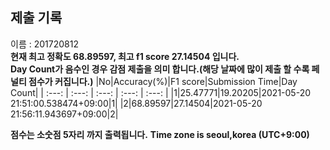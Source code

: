


  
## 제출 기록  
이름 : 201720812  
**현재 최고 정확도 68.89597, 최고 f1 score 27.14504 입니다.**  
**Day Count가 음수인 경우 감점 제출을 의미 합니다.(해당 날짜에 많이 제출 할 수록 페널티 점수가 커집니다.)**
|No|Accuracy(%)|F1 score|Submission Time|Day Count|
| :---: | :---: | :---: | :---: | :---: |
|1|25.47771|19.20205|2021-05-20 21:51:00.538474+09:00|1|
|2|68.89597|27.14504|2021-05-20 21:56:11.943697+09:00|2|


**점수는 소숫점 5자리 까지 출력됩니다.**
**Time zone is seoul,korea (UTC+9:00)**
